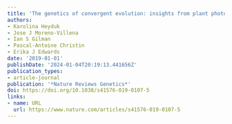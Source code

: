 ```yaml
---
title: 'The genetics of convergent evolution: insights from plant photosynthesis'
authors:
- Karolina Heyduk
- Jose J Moreno-Villena
- Ian S Gilman
- Pascal-Antoine Christin
- Erika J Edwards
date: '2019-01-01'
publishDate: '2024-01-04T20:19:13.441656Z'
publication_types:
- article-journal
publication: '*Nature Reviews Genetics*'
doi: https://doi.org/10.1038/s41576-019-0107-5
links:
- name: URL
  url: https://www.nature.com/articles/s41576-019-0107-5
---
```

